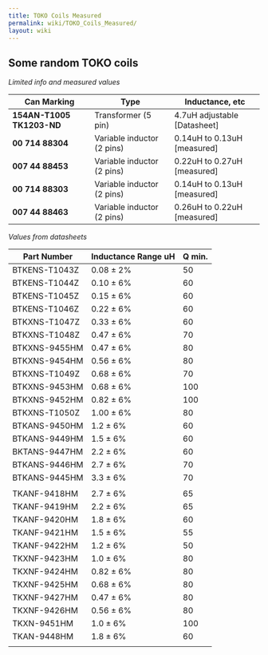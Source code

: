 ```yaml
---
title: TOKO Coils Measured
permalink: wiki/TOKO_Coils_Measured/
layout: wiki
---
```


Some random TOKO coils
----------------------

*Limited info and measured values*

| Can Marking               | Type                       | Inductance, etc                                   |
|---------------------------|----------------------------|---------------------------------------------------|
| **154AN-T1005 TK1203-ND** | Transformer (5 pin)        | 4.7uH adjustable \[Datasheet\] |-**00 714 88493** |
| **00 714 88304**          | Variable inductor (2 pins) | 0.14uH to 0.13uH \[measured\]                     |
| **007 44 88453**          | Variable inductor (2 pins) | 0.22uH to 0.27uH \[measured\]                     |
| **00 714 88303**          | Variable inductor (2 pins) | 0.14uH to 0.13uH \[measured\]                     |
| **007 44 88463**          | Variable inductor (2 pins) | 0.26uH to 0.22uH \[measured\]                     |

*Values from datasheets*

| Part Number   | Inductance Range uH | Q min. |
|---------------|---------------------|--------|
| BTKENS-T1043Z | 0.08 ± 2%           | 50     |
| BTKENS-T1044Z | 0.10 ± 6%           | 60     |
| BTKENS-T1045Z | 0.15 ± 6%           | 60     |
| BTKENS-T1046Z | 0.22 ± 6%           | 60     |
| BTKXNS-T1047Z | 0.33 ± 6%           | 60     |
| BTKXNS-T1048Z | 0.47 ± 6%           | 70     |
| BTKXNS-9455HM | 0.47 ± 6%           | 80     |
| BTKXNS-9454HM | 0.56 ± 6%           | 80     |
| BTKXNS-T1049Z | 0.68 ± 6%           | 70     |
| BTKXNS-9453HM | 0.68 ± 6%           | 100    |
| BTKXNS-9452HM | 0.82 ± 6%           | 100    |
| BTKXNS-T1050Z | 1.00 ± 6%           | 80     |
| BTKANS-9450HM | 1.2 ± 6%            | 60     |
| BTKANS-9449HM | 1.5 ± 6%            | 60     |
| BKTANS-9447HM | 2.2 ± 6%            | 60     |
| BTKANS-9446HM | 2.7 ± 6%            | 70     |
| BTKANS-9445HM | 3.3 ± 6%            | 70     |
||
| TKANF-9418HM  | 2.7 ± 6%            | 65     |
| TKANF-9419HM  | 2.2 ± 6%            | 65     |
| TKANF-9420HM  | 1.8 ± 6%            | 60     |
| TKANF-9421HM  | 1.5 ± 6%            | 55     |
| TKANF-9422HM  | 1.2 ± 6%            | 50     |
| TKXNF-9423HM  | 1.0 ± 6%            | 80     |
| TKXNF-9424HM  | 0.82 ± 6%           | 80     |
| TKXNF-9425HM  | 0.68 ± 6%           | 80     |
| TKXNF-9427HM  | 0.47 ± 6%           | 80     |
| TKXNF-9426HM  | 0.56 ± 6%           | 80     |
| TKXN-9451HM   | 1.0 ± 6%            | 100    |
| TKAN-9448HM   | 1.8 ± 6%            | 60     |
||


